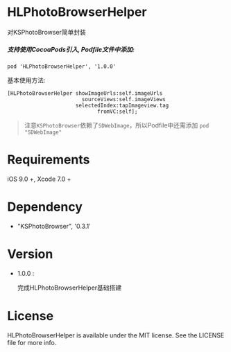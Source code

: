 # HLPhotoBrowserHelper
对KSPhotoBrowser简单封装

##### 支持使用CocoaPods引入, Podfile文件中添加:

``` objc
pod 'HLPhotoBrowserHelper', '1.0.0'
```

基本使用方法:<p>

``` objc
[HLPhotoBrowserHelper showImageUrls:self.imageUrls
                        sourceViews:self.imageViews
                      selectedIndex:tapImageview.tag
                             fromVC:self];
```
> 注意`KSPhotoBrowser`依赖了`SDWebImage`，所以Podfile中还需添加 `pod "SDWebImage"`

# Requirements

iOS 9.0 +, Xcode 7.0 +

# Dependency

- "KSPhotoBrowser", '0.3.1'

# Version

* 1.0.0 :

  完成HLPhotoBrowserHelper基础搭建

# License
HLPhotoBrowserHelper is available under the MIT license. See the LICENSE file for more info.
